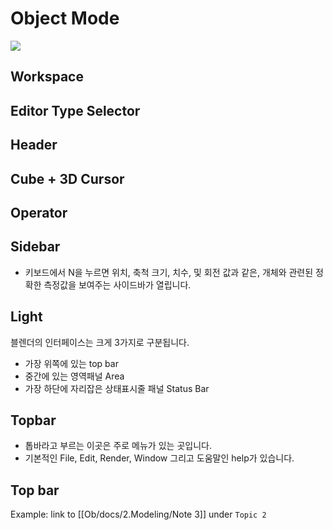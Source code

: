 
# Object Mode
<image src="https://github.com/onmind/ob/blob/main/Image/Interface_object%20mode.png?raw=true" with="400" hight="300">

## Workspace 

## Editor Type Selector 

## Header 

## Cube + 3D Cursor 

## Operator 

## Sidebar 

- 키보드에서 N을 누르면 위치, 축척 크기, 치수, 및 회전 값과 같은, 개체와 관련된 정확한 측정값을 보여주는 사이드바가 열립니다. 

## Light 

블렌더의 인터페이스는 크게 3가지로 구분됩니다. 
- 가장 위쪽에 있는 top bar 
- 중간에 있는 영역패널 Area 
- 가장 하단에 자리잡은 상태표시줄 패널 Status Bar 

## Topbar 
- 톱바라고 부르는 이곳은 주로 메뉴가 있는 곳입니다. 
- 기본적인 File, Edit, Render, Window 그리고 도움말인 help가 있습니다. 


## Top bar 


Example: link to [[Ob/docs/2.Modeling/Note 3]] under `Topic 2`

